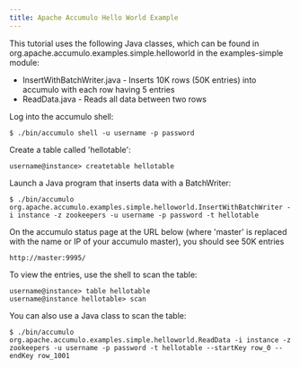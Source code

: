 ```yaml
---
title: Apache Accumulo Hello World Example
---
```


This tutorial uses the following Java classes, which can be found in org.apache.accumulo.examples.simple.helloworld in the examples-simple module:

 * InsertWithBatchWriter.java - Inserts 10K rows (50K entries) into accumulo with each row having 5 entries
 * ReadData.java - Reads all data between two rows

Log into the accumulo shell:

    $ ./bin/accumulo shell -u username -p password

Create a table called 'hellotable':

    username@instance> createtable hellotable

Launch a Java program that inserts data with a BatchWriter:

    $ ./bin/accumulo org.apache.accumulo.examples.simple.helloworld.InsertWithBatchWriter -i instance -z zookeepers -u username -p password -t hellotable

On the accumulo status page at the URL below (where 'master' is replaced with the name or IP of your accumulo master), you should see 50K entries

    http://master:9995/

To view the entries, use the shell to scan the table:

    username@instance> table hellotable
    username@instance hellotable> scan

You can also use a Java class to scan the table:

    $ ./bin/accumulo org.apache.accumulo.examples.simple.helloworld.ReadData -i instance -z zookeepers -u username -p password -t hellotable --startKey row_0 --endKey row_1001
